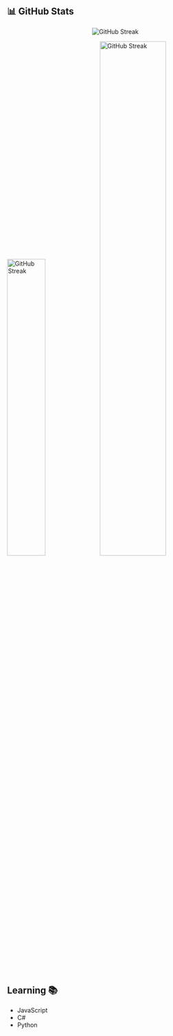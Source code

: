 ## 📊 GitHub Stats

<p align="center">
<img src="https://github-readme-streak-stats.herokuapp.com?user=alindasuk&theme=transparent&hide_border=true&card_width=1080" alt="GitHub Streak" />
</p>
<p>
  <img src="https://github-readme-stats.vercel.app/api/top-langs/?username=alindasuk&hide=javascript,css,scss,html&theme=transparent&hide_border=true" alt="GitHub Streak" width="42%" />
  <img src="https://github-readme-stats.vercel.app/api?username=alindasuk&theme=transparent&show_icons=true&hide_border=true" alt="GitHub Streak" width="55.32%"/>
<p>



## Learning 📚
- JavaScript
- C#
- Python
